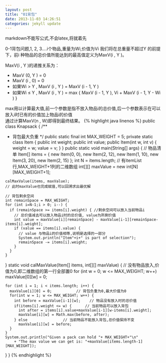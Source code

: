 ```yaml
---
layout: post
title: "01背包"
date: 2013-11-03 14:26:51
categories: jekyll update
---
```


markdown不能写公式,不会latex,将就着先

0-1背包问题,1, 2, 3....i个物品,重量为Wi,价值为Vi
我们将在总重量不超过Y 的前提下，前i 种物品的总价值所能达到的最高值定义为MaxV(i , Y )。

MaxV(i , Y )的递推关系为：

* MaxV (0, Y ) = 0
* MaxV (i , 0) = 0
* 如果Wi > Y , MaxV (i , Y ) = MaxV (i - 1, Y )
* 如果Wi ≤ Y , MaxV (i , Y ) = max { MaxV (i - 1, Y ), Vi + MaxV (i - 1, Y - Wi ) }

max用以计算最大值,前一个参数是指不放入物品i的总价值,后一个参数表示在可以放入i时已有的价值加上物品i的价值  
通过计算MaxV(n , W)即得到最终结果。
{% highlight java linenos %}
public class Knapsack {
  /**
   * 背包最大负重
   */
  public static final int MAX_WEIGHT = 5;
  private static class Item {
    public int weight;
    public int value;
    public Item(int w, int v) {
      weight = w;
      value = v;
    }
  }
  public static void main(String[] args) {
    // 物品清单
    Item[] items = {
        new Item(0, 0),
        new Item(2, 12),
        new Item(1, 10),
        new Item(3, 20),
        new Item(2, 15)
    };
    int N = items.length;
    // 有itemList行,MAX_WEIGHT+1列的二维数组
    int[][] maxValue = new int[N][MAX_WEIGHT+1];
    
    calMaxValue(items, maxValue);
    // 此时maxValue也完成赋值,可以回溯求出最优解
    
    // 背包剩余空间
    int remainSpace = MAX_WEIGHT;
    for (int i=N-1;i > 0; i--) {
      if (remainSpace >= items[i].weight) { //剩余空间可以放入当前物品i
        // 总价值减去可以放入物品i时的总价值, value为所剩价值
        int value = maxValue[i][remainSpace] - maxValue[i-1][remainSpace-items[i].weight];
        if (value == items[i].value) {
          // value 与物品i的价值相等,说明是选择的一部分
          System.out.println("Item"+i+" is part of selection");
          remainSpace -= items[i].weight;
        }
      }
    }
  }
  static void calMaxValue(Item[] items, int[][] maxValue) {
    // 没有物品放入,价值为0,即二维数组的第一行全部置0
    for (int w = 0; w <= MAX_WEIGHT; w++)
      maxValue[0][w] = 0;
    
    for (int i = 1; i < items.length; i++) {
      maxValue[i][0] = 0;           // 背包负重为0,最大价值为0
      for(int w = 1; w <= MAX_WEIGHT; w++) {
        int before = maxValue[i-1][w];    // 物品没有放入时的总价值
        if(items[i].weight <= w) {      // 当前物品可以放入背包
          int after = items[i].value+maxValue[i-1][w-items[i].weight];
          maxValue[i][w] = Math.max(before, after);
        } else                // 当前物品不能放入背包,总价值保持不变
          maxValue[i][w] = before;
      }
    }
    System.out.println("Given a pack can hold "+ MAX_WEIGHT+"\n"
        + "The max value we can get is: "+maxValue[items.length-1][MAX_WEIGHT]);
  }
}
{% endhighlight %}
